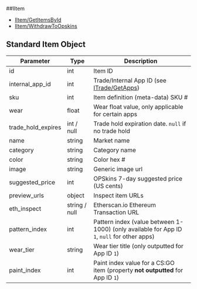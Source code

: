 ##IItem

- [IItem/GetItemsById](IItem/GetItemsById.md)
- [IItem/WithdrawToOpskins](IItem/WithdrawToOpskins.md)

## Standard Item Object

Parameter | Type | Description
--------- | -----| -------- 
id | int | Item ID
internal_app_id | int | Trade/Internal App ID (see [ITrade/GetApps](ITrade/GetApps.md))
sku | int | Item definition (meta-data) SKU #
wear | float | Wear float value, only applicable for certain apps
trade_hold_expires | int / null | Trade hold expiration date. `null` if no trade hold
name | string | Market name
category | string | Category name
color | string | Color hex #
image | string | Generic image url
suggested_price | int | OPSkins 7-day suggested price (US cents)
preview_urls | object | Inspect item URLs
eth_inspect | string / null | Etherscan.io Ethereum Transaction URL
pattern_index | int | Pattern index (value between 1-1000) (only available for App ID `1`, `null` for other apps)
wear_tier | string | Wear tier title (only outputted for App ID `1`)
paint_index | int | Paint index value for a CS:GO item (property __not outputted__ for App ID `1`)
